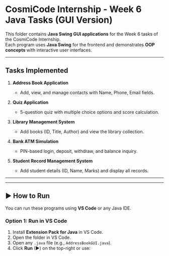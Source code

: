 # CosmiCode Internship - Week 6 Java Tasks (GUI Version)

This folder contains **Java Swing GUI applications** for the Week 6 tasks of the CosmiCode Internship.  
Each program uses **Java Swing** for the frontend and demonstrates **OOP concepts** with interactive user interfaces.

---

##  **Tasks Implemented**
1. **Address Book Application**  
   - Add, view, and manage contacts with Name, Phone, Email fields.

2. **Quiz Application**  
   - 5-question quiz with multiple choice options and score calculation.

3. **Library Management System**  
   - Add books (ID, Title, Author) and view the library collection.

4. **Bank ATM Simulation**  
   - PIN-based login, deposit, withdraw, and balance inquiry.

5. **Student Record Management System**  
   - Add student details (ID, Name, Marks) and display all records.

---


---

## ▶ **How to Run**
You can run these programs using **VS Code** or any Java IDE.

### **Option 1: Run in VS Code**
1. Install **Extension Pack for Java** in VS Code.
2. Open the folder in VS Code.
3. Open any `.java` file (e.g., `AddressBookGUI.java`).
4. Click **Run** (▶) on the top-right or use:
